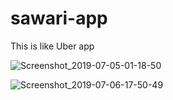 # sawari-app
This is like Uber app 

![Screenshot_2019-07-05-01-18-50](https://user-images.githubusercontent.com/36129452/60686628-d938bf00-9e5e-11e9-8d33-9e52ad0893c8.png)


![Screenshot_2019-07-06-17-50-49](https://user-images.githubusercontent.com/36129452/60756480-75bfa600-9fb2-11e9-8dc0-81fd9859e255.png)
